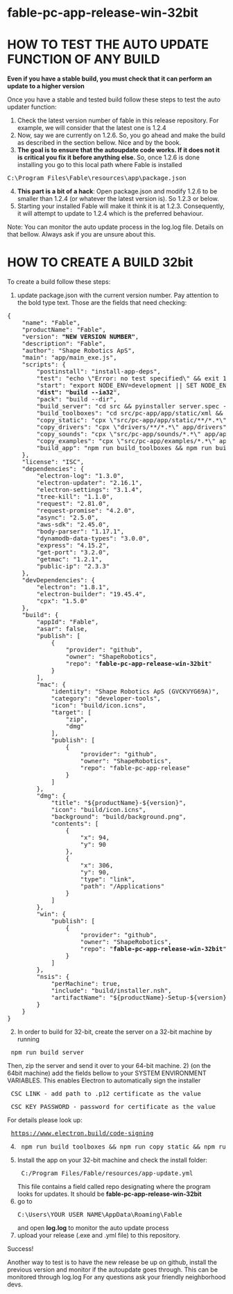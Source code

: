 # fable-pc-app-release-win-32bit 
# HOW TO TEST THE AUTO UPDATE FUNCTION OF ANY BUILD

<strong>Even if you have a stable build, you must check that it can perform an update to a higher version </strong>

Once you have a stable and tested build follow these steps to test the auto updater function:
1) Check the latest version number of fable in this release repository. For example, we will consider that the latest one is 1.2.4
2) Now, say we are currently on 1.2.6. So, you go ahead and make the build as described in the section bellow. Nice and by the book. 
3) <strong> The goal is to ensure that the autoupdate code works. If it does not it is critical you fix it before anything else.  </strong> 
So, once 1.2.6 is done installing you go to this local path where Fable is installed 
<pre>C:\Program Files\Fable\resources\app\package.json</pre>
4) <strong>This part is a bit of a hack</strong>: Open package.json and modify 1.2.6 to be smaller than 1.2.4 (or whatever the latest version is). So 1.2.3 or below.
5) Starting your installed Fable will make it think it is at 1.2.3. Consequently, it will attempt to update to 1.2.4 which is the preferred behaviour.

Note: You can monitor the auto update process in the log.log file. Details on that bellow.
Always ask if you are unsure about this.

# HOW TO CREATE A BUILD 32bit

To create a build follow these steps:
1) update package.json with the current version number. Pay attention to the bold type text. Those are the fields that need checking:
<pre>
{
    "name": "Fable",
    "productName": "Fable",
    "version": <strong>"NEW VERSION NUMBER"</strong>,
    "description": "Fable",
    "author": "Shape Robotics ApS",
    "main": "app/main_exe.js",
    "scripts": {
        "postinstall": "install-app-deps",
        "test": "echo \"Error: no test specified\" && exit 1",
        "start": "export NODE_ENV=development || SET NODE_ENV=development && electron . --enable-logging",
        "<strong>dist": "build --ia32</strong>",
        "pack": "build --dir",
        "build_server": "cd src && pyinstaller server.spec --distpath ../app/app --noconfirm",
        "build_toolboxes": "cd src/pc-app/app/static/xml && python build_toolboxes.py",
        "copy_static": "cpx \"src/pc-app/app/static/**/*.*\" app/app/app/static",
        "copy_drivers": "cpx \"drivers/**/*.*\" app/drivers",
        "copy_sounds": "cpx \"src/pc-app/sounds/*.*\" app/app/sounds",
        "copy_examples": "cpx \"src/pc-app/examples/*.*\" app/app/examples",
        "build_app": "npm run build_toolboxes && npm run build_server && npm run copy_static && npm run copy_drivers && npm run copy_sounds && npm run copy_examples && npm run dist"
    },
    "license": "ISC",
    "dependencies": {
        "electron-log": "1.3.0",
        "electron-updater": "2.16.1",
        "electron-settings": "3.1.4",
        "tree-kill": "1.1.0",
        "request": "2.81.0",
        "request-promise": "4.2.0",
        "async": "2.5.0",
        "aws-sdk": "2.45.0",
        "body-parser": "1.17.1",
        "dynamodb-data-types": "3.0.0",
        "express": "4.15.2",
        "get-port": "3.2.0",
        "getmac": "1.2.1",
        "public-ip": "2.3.3"
    },
    "devDependencies": {
        "electron": "1.8.1",
        "electron-builder": "19.45.4",
        "cpx": "1.5.0"
    },
    "build": {
        "appId": "Fable",
        "asar": false,
        "publish": [
            {
                "provider": "github",
                "owner": "ShapeRobotics",
                "repo": "<strong>fable-pc-app-release-win-32bit</strong>"
            }
        ],
        "mac": {
            "identity": "Shape Robotics ApS (GVCKVYG69A)",
            "category": "developer-tools",
            "icon": "build/icon.icns",
            "target": [
                "zip",
                "dmg"
            ],
            "publish": [
                {
                    "provider": "github",
                    "owner": "ShapeRobotics",
                    "repo": "fable-pc-app-release"
                }
            ]
        },
        "dmg": {
            "title": "${productName}-${version}",
            "icon": "build/icon.icns",
            "background": "build/background.png",
            "contents": [
                {
                    "x": 94,
                    "y": 90
                },
                {
                    "x": 306,
                    "y": 90,
                    "type": "link",
                    "path": "/Applications"
                }
            ]
        },
        "win": {
            "publish": [
                {
                    "provider": "github",
                    "owner": "ShapeRobotics",
                    "repo": "<strong>fable-pc-app-release-win-32bit</strong>"
                }
            ]
        },
        "nsis": {
            "perMachine": true,
            "include": "build/installer.nsh",
            "artifactName": "${productName}-Setup-${version}.${ext}"
        }
    }
}
</pre>

2) In order to build for 32-bit, create the server on a 32-bit machine by running
<pre> npm run build_server </pre>
Then, zip the server and send it over to your 64-bit machine.
2) (on the 64bit machine) add the fields bellow to your SYSTEM ENVIRONMENT VARIABLES. This enables Electron to automatically sign the installer
   <pre> CSC_LINK - add path to .p12 certificate as the value </pre>
   <pre> CSC_KEY_PASSWORD - password for certificate as the value </pre>
For details please look up:<pre> https://www.electron.build/code-signing </pre>
 
4) <pre> npm run build_toolboxes && npm run copy_static && npm run copy_drivers && npm run copy_sounds && npm run copy_examples && npm run dist </pre>
5) Install the app on your 32-bit machine and check the install folder:
    <pre> C:/Program Files/Fable/resources/app-update.yml</pre>
   This file contains a field called repo designating where the program looks for updates. It should be <strong> fable-pc-app-release-win-32bit</strong>
6) go to <pre>C:\Users\YOUR_USER_NAME\AppData\Roaming\Fable </pre> and open <strong>log.log</strong> to monitor the auto update process
7) upload your release (.exe and .yml file) to this repository.

Success!

Another way to test is to have the new release be up on github, install the previous version and monitor if the autoupdate goes through. This can be monitored through log.log
For any questions ask your friendly neighborhood devs.


